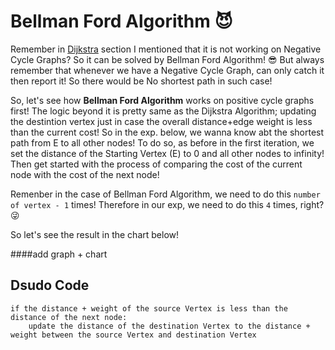 # Bellman Ford Algorithm 😈

Remember in [Dijkstra](https://github.com/shirinyamani/Algorithms/tree/main/graph/dijkstra) section I mentioned that it is not working on Negative Cycle Graphs? So it can be solved by Bellman Ford Algorithm! 😎
But always remember that whenever we have a Negative Cycle Graph, can only catch it then report it! So there would be No shortest path in such case!

So, let's see how **Bellman Ford Algorithm** works on positive cycle graphs first! The logic beyond it is pretty same as the Dijkstra Algorithm; updating the destintion vertex just in case the overall distance+edge weight is less than the current cost!
So in the exp. below, we wanna know abt the shortest path from E to all other nodes!
To do so, as before in the first iteration, we set the distance of the Starting Vertex (E) to 0 and all other nodes to infinity! Then get started with the process of comparing the cost of the current node with the cost of the next node! 

Remenber in the case of Bellman Ford Algorithm, we need to do this `number of vertex - 1` times! Therefore in our exp, we need to do this `4` times, right? 😜

So let's see the result in the chart below!

####add graph + chart 

## Dsudo Code

```
if the distance + weight of the source Vertex is less than the distance of the next node:
    update the distance of the destination Vertex to the distance + weight between the source Vertex and destination Vertex
```

